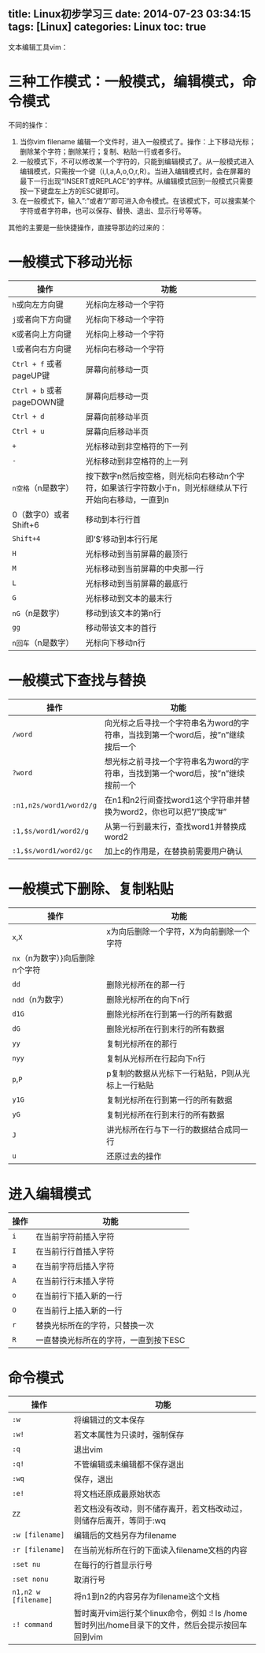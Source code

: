 title: Linux初步学习三
date: 2014-07-23 03:34:15
tags: [Linux]
categories: Linux
toc: true
---
文本编辑工具vim：

# 三种工作模式：一般模式，编辑模式，命令模式

不同的操作：
1.  当你vim filename 编辑一个文件时，进入一般模式了。操作：上下移动光标；删除某个字符；删除某行；复制、粘贴一行或者多行。
2. 一般模式下，不可以修改某一个字符的，只能到编辑模式了。从一般模式进入编辑模式，只需按一个键（i,I,a,A,o,O,r,R）。当进入编辑模式时，会在屏幕的最下一行出现“INSERT或REPLACE”的字样。从编辑模式回到一般模式只需要按一下键盘左上方的ESC键即可。
3. 在一般模式下，输入”:”或者”/”即可进入命令模式。在该模式下，可以搜索某个字符或者字符串，也可以保存、替换、退出、显示行号等等。

其他的主要是一些快捷操作，直接导那边的过来的：

# 一般模式下移动光标
|操作|功能|
|----|-----|
|`h`或向左方向键|光标向左移动一个字符|
|`j`或者向下方向键|光标向下移动一个字符|
|`K`或者向上方向键|光标向上移动一个字符|
|`l`或者向右方向键|光标向右移动一个字符|
|`Ctrl + f` 或者pageUP键|屏幕向前移动一页|
|`Ctrl + b` 或者pageDOWN键|屏幕向后移动一页|
|`Ctrl + d`|屏幕向前移动半页|
|`Ctrl + u`|屏幕向后移动半页|
|`+`|光标移动到非空格符的下一列|
|`-`|光标移动到非空格符的上一列|
|`n空格`（n是数字）|按下数字n然后按空格，则光标向右移动n个字符，如果该行字符数小于n，则光标继续从下行开始向右移动，一直到n|
|0（数字0）或者Shift+6|移动到本行行首|
|`Shift+4`|即’$’移动到本行行尾|
|`H`|光标移动到当前屏幕的最顶行|
|`M`|光标移动到当前屏幕的中央那一行|
|`L`|光标移动到当前屏幕的最底行|
|`G`|光标移动到文本的最末行|
|`nG`（n是数字）|移动到该文本的第n行|
|`gg`|移动带该文本的首行|
|`n回车`（n是数字）|光标向下移动n行|

# 一般模式下查找与替换
|操作|功能|
|----|----|
|`/word`|向光标之后寻找一个字符串名为word的字符串，当找到第一个word后，按”n”继续搜后一个|
|`?word`|想光标之前寻找一个字符串名为word的字符串，当找到第一个word后，按”n”继续搜前一个|
|`:n1,n2s/word1/word2/g`|在n1和n2行间查找word1这个字符串并替换为word2，你也可以把”/”换成”#”|
|`:1,$s/word1/word2/g`|从第一行到最末行，查找word1并替换成word2|
|`:1,$s/word1/word2/gc`|加上c的作用是，在替换前需要用户确认|

# 一般模式下删除、复制粘贴
|操作|功能|
|----|----|
|`x`,`X`|x为向后删除一个字符，X为向前删除一个字符|
|`nx`（n为数字）}向后删除n个字符|
|`dd`|删除光标所在的那一行|
|`ndd`（n为数字）|删除光标所在的向下n行|
|`d1G`|删除光标所在行到第一行的所有数据|
|`dG`|删除光标所在行到末行的所有数据|
|`yy`|复制光标所在的那行|
|`nyy`|复制从光标所在行起向下n行|
|`p`,`P`|p复制的数据从光标下一行粘贴，P则从光标上一行粘贴|
|`y1G`|复制光标所在行到第一行的所有数据|
|`yG`|复制光标所在行到末行的所有数据|
|`J`|讲光标所在行与下一行的数据结合成同一行|
|`u`|还原过去的操作|

# 进入编辑模式
|操作|功能|
|----|----|
|`i`|在当前字符前插入字符|
|`I`|在当前行行首插入字符|
|`a`|在当前字符后插入字符|
|`A`|在当前行行末插入字符|
|`o`|在当前行下插入新的一行|
|`O`|在当前行上插入新的一行|
|`r`|替换光标所在的字符，只替换一次|
|`R`|一直替换光标所在的字符，一直到按下ESC|

# 命令模式
|操作|功能|
|----|----|
|`:w`|将编辑过的文本保存|
|`:w!`|若文本属性为只读时，强制保存|
|`:q`|退出vim|
|`:q!`|不管编辑或未编辑都不保存退出|
|`:wq`|保存，退出|
|`:e!`|将文档还原成最原始状态|
|`ZZ`|若文档没有改动，则不储存离开，若文档改动过，则储存后离开，等同于:wq|
|`:w [filename]`|编辑后的文档另存为filename|
|`:r [filename]`|在当前光标所在行的下面读入filename文档的内容|
|`:set nu`|在每行的行首显示行号|
|`:set nonu`|取消行号|
|`n1,n2 w [filename]`|将n1到n2的内容另存为filename这个文档|
|`:! command`|暂时离开vim运行某个linux命令，例如 :! ls /home 暂时列出/home目录下的文件，然后会提示按回车回到vim|



